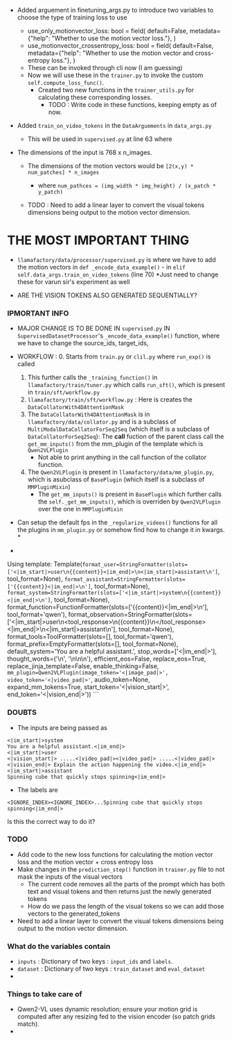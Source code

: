 * Added arguement in finetuning_args.py to introduce two variables to choose the type of training loss to use
    * use_only_motionvector_loss: bool = field(
        default=False,
        metadata={"help": "Whether to use the motion vector loss."},
        )
    * use_motionvector_crossentropy_loss: bool = field(
        default=False,
        metadata={"help": "Whether to use the motion vector and cross-entropy loss."},
        )
    * These can be invoked through cli now (I am guessing)
    * Now we will use these in the `trainer.py` to invoke the custom `self.compute_loss_func()`.
        * Created two new functions in the `trainer_utils.py` for calculating these corresponding losses.
            * TODO : Write code in these functions, keeping empty as of now.

* Added `train_on_video_tokens` in the `DataArguements` in `data_args.py`
    * This will be used in `supervised.py` at line 63 where 



* The dimensions of the input is 768 x n_images.
    * The dimensions of the motion vectors would be `[2(x,y) * num_patches] * n_images`
        * where `num_pathces = (img_width * img_height) / (x_patch * y_patch)`

    * TODO : Need to add a linear layer to convert the visual tokens dimensions being output to the motion vector dimension.





# THE MOST IMPORTANT THING
* `llamafactory/data/processor/supervised.py` is where we have to add the motion vectors in `def _encode_data_example()` - in `elif self.data_args.train_on_video_tokens` (line 70)
    *Just need to change these for varun sir's experiment as well

* ARE THE VISION TOKENS ALSO GENERATED SEQUENTIALLY?



### IPMORTANT INFO
* MAJOR CHANGE IS TO BE DONE IN `supervised.py` IN `SupervisedDatasetProcessor`'s `_encode_data_example()` function, where we have to change the source_ids, target_ids, 
* WORKFLOW : 
    0. Starts from `train.py` or `clil.py` where `run_exp()` is called
    1. This further calls the `_training_function()` in `llamafactory/train/tuner.py` which calls `run_sft()`, which is present in `train/sft/workflow.py`
    2. `llamafactory/train/sft/workflow.py` : Here is creates the `DataCollatorWith4DAttentionMask`
    3. The `DataCollatorWith4DAttentionMask` is in `llamafactory/data/collator.py` and is a subclass of `MultiModalDataCollatorForSeq2Seq` (which itself is a subclass of `DataCollatorForSeq2Seq`): The __call__ fuction of the parent class call the `get_mm_inputs()` from the mm_plugin of the template which is `Qwen2VLPlugin`
        * Not able to print anything in the call function of the collator function.
    4. The `Qwen2VLPlugin` is present in `llamafactory/data/mm_plugin.py`, which is asubclass of `BasePlugin` (which itself is a subclass of `MMPluginMixin`)
        * The `get_mm_inputs()` is present in `BasePlugin` which further calls the `self._get_mm_inputs()`, which is overriden by `Qwen2VLPlugin` over the one in `MMPluginMixin`




* Can setup the default fps in the `_regularize_videos()` functions for all the plugins in `mm_plugin.py` or somehow find how to change it in kwargs.
    * 

* 
    ```
Using template: Template(`format_user=StringFormatter(slots=['<|im_start|>user\n{{content}}<|im_end|>\n<|im_start|>assistant\n']`, tool_format=None), `format_assistant=StringFormatter(slots=['{{content}}<|im_end|>\n']`, tool_format=None), `format_system=StringFormatter(slots=['<|im_start|>system\n{{content}}<|im_end|>\n']`, tool_format=None), format_function=FunctionFormatter(slots=['{{content}}<|im_end|>\n'], tool_format='qwen'), format_observation=StringFormatter(slots=['<|im_start|>user\n<tool_response>\n{{content}}\n</tool_response><|im_end|>\n<|im_start|>assistant\n'], tool_format=None), format_tools=ToolFormatter(slots=[], tool_format='qwen'), format_prefix=EmptyFormatter(slots=[], tool_format=None), default_system='You are a helpful assistant.', stop_words=['<|im_end|>'], thought_words=('<think>\n', '\n</think>\n\n'), efficient_eos=False, replace_eos=True, replace_jinja_template=False, enable_thinking=False, `mm_plugin=Qwen2VLPlugin(image_token='<|image_pad|>', video_token='<|video_pad|>'`, audio_token=None, expand_mm_tokens=True, start_token='<|vision_start|>', end_token='<|vision_end|>'))
    ```

### DOUBTS
* The inputs are being passed as 
```
<|im_start|>system
You are a helpful assistant.<|im_end|>
<|im_start|>user
<|vision_start|> .....<|video_pad|><|video_pad|> .....<|video_pad|><|vision_end|> Explain the action happening the video.<|im_end|>
<|im_start|>assistant
Spinning cube that quickly stops spinning<|im_end|>
```
* The labels are
```
<IGNORE_INDEX><IGNORE_INDEX>...Spinning cube that quickly stops spinning<|im_end|>
```


Is this the correct way to do it?



### TODO

* Add code to the new loss functions for calculating the motion vector loss and the motion vector + cross entropy loss
* Make changes in the `prediction_step()` function in `trainer.py` file to not mask the inputs of the visual vectors
    * The current code removes all the parts of the prompt which has both text and visual tokens and then returns just the newly generated tokens
    * How do we pass the length of the visual tokens so we can add those vectors to the generated_tokens 
* Need to add a linear layer to convert the visual tokens dimensions being output to the motion vector dimension.



### What do the variables contain
* `inputs` : Dictionary of two keys : `input_ids` and `labels`.
* `dataset` : Dictionary of two keys : `train_dataset` and `eval_dataset`
* 


### Things to take care of
* Qwen2-VL uses dynamic resolution; ensure your motion grid is computed after any resizing fed to the vision encoder (so patch grids match).
* 